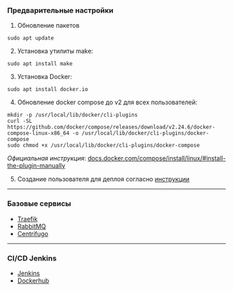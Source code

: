 ### Предварительные настройки
1. Обновление пакетов
```
sudo apt update
```

2. Установка утилиты make:
```
sudo apt install make
```

3. Установка Docker:
```
sudo apt install docker.io
```

4. Обновление docker compose до v2 для всех пользователей:
```
mkdir -p /usr/local/lib/docker/cli-plugins
curl -SL https://github.com/docker/compose/releases/download/v2.24.6/docker-compose-linux-x86_64 -o /usr/local/lib/docker/cli-plugins/docker-compose
sudo chmod +x /usr/local/lib/docker/cli-plugins/docker-compose
```

*Официальная инструкция*: [docs.docker.com/compose/install/linux/#install-the-plugin-manually](https://docs.docker.com/compose/install/linux/#install-the-plugin-manually)

5. Создание пользователя для деплоя согласно [инструкции](./wiki/deploy.md)

---

### Базовые сервисы

- [Traefik](./traefik/README.md)
- [RabbitMQ](./rabbitmq/README.md)
- [Centrifugo](./centrifugo/README.md)

---

### CI/CD Jenkins
- [Jenkins](./jenkins/README.md)
- [Dockerhub](./dockerhub/README.md)
